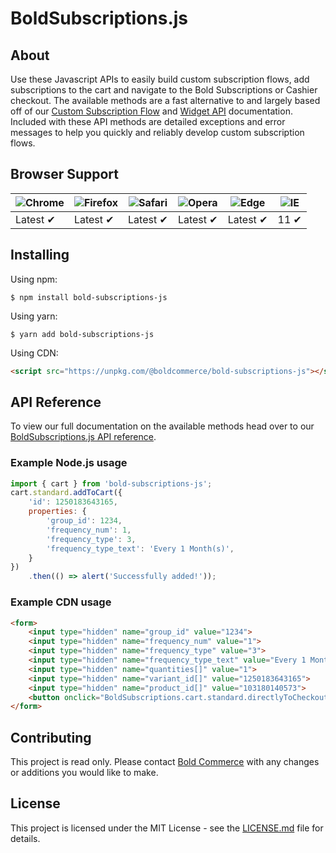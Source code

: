 # BoldSubscriptions.js

## About

Use these Javascript APIs to easily build custom subscription flows, add subscriptions to the cart and navigate to the Bold Subscriptions or Cashier checkout. The available methods are a fast alternative to and largely based off of our [Custom Subscription Flow](https://docs.boldapps.net/subscriptions/storefront#custom-subscription-flow) and [Widget API](https://docs.boldapps.net/subscriptions/storefront#widget-api) documentation. Included with these API methods are detailed exceptions and error messages to help you quickly and reliably develop custom subscription flows.

## Browser Support

![Chrome](https://raw.github.com/alrra/browser-logos/master/src/chrome/chrome_48x48.png) | ![Firefox](https://raw.github.com/alrra/browser-logos/master/src/firefox/firefox_48x48.png) | ![Safari](https://raw.github.com/alrra/browser-logos/master/src/safari/safari_48x48.png) | ![Opera](https://raw.github.com/alrra/browser-logos/master/src/opera/opera_48x48.png) | ![Edge](https://raw.github.com/alrra/browser-logos/master/src/edge/edge_48x48.png) | ![IE](https://raw.github.com/alrra/browser-logos/master/src/archive/internet-explorer_9-11/internet-explorer_9-11_48x48.png) |
--- | --- | --- | --- | --- | --- |
Latest ✔ | Latest ✔ | Latest ✔ | Latest ✔ | Latest ✔ | 11 ✔ |

## Installing

Using npm:

```shell
$ npm install bold-subscriptions-js
```

Using yarn:

```shell
$ yarn add bold-subscriptions-js
```

Using CDN:

```html
<script src="https://unpkg.com/@boldcommerce/bold-subscriptions-js"></script>
```

## API Reference

To view our full documentation on the available methods head over to our [BoldSubscriptions.js API reference](https://docs.boldapps.net/subscriptions/storefront#boldsubscriptions-js).

### Example Node.js usage

```javascript
import { cart } from 'bold-subscriptions-js';
cart.standard.addToCart({
	'id': 1250183643165,
	properties: {
		'group_id': 1234,
		'frequency_num': 1,
		'frequency_type': 3,
		'frequency_type_text': 'Every 1 Month(s)',
	}
})
	.then(() => alert('Successfully added!'));
```


### Example CDN usage

```html
<form>
	<input type="hidden" name="group_id" value="1234">
	<input type="hidden" name="frequency_num" value="1">
	<input type="hidden" name="frequency_type" value="3">
	<input type="hidden" name="frequency_type_text" value="Every 1 Month(s)">
	<input type="hidden" name="quantities[]" value="1">
	<input type="hidden" name="variant_id[]" value="1250183643165">
	<input type="hidden" name="product_id[]" value="103180140573">
	<button onclick="BoldSubscriptions.cart.standard.directlyToCheckout(event)">Checkout</button>
</form>
```

## Contributing

This project is read only. Please contact [Bold Commerce](https://boldcommerce.com/) with any changes or additions you would like to make.

## License

This project is licensed under the MIT License - see the [LICENSE.md](https://github.com/bold-commerce/bold-subscriptions-js/blob/master/LICENSE.md) file for details.
